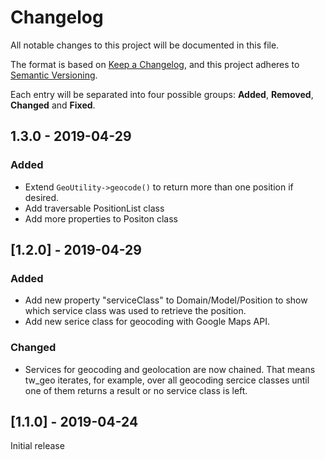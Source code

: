 # Changelog
All notable changes to this project will be documented in this file.

The format is based on [Keep a Changelog](https://keepachangelog.com/en/1.0.0/),
and this project adheres to [Semantic Versioning](https://semver.org/spec/v2.0.0.html).

Each entry will be separated into four possible groups: **Added**, **Removed**, **Changed** and **Fixed**.

## 1.3.0 - 2019-04-29
### Added
- Extend `GeoUtility->geocode()` to return more than one position if desired.
- Add traversable PositionList class
- Add more properties to Positon class


## [1.2.0] - 2019-04-29
### Added
- Add new property "serviceClass" to Domain/Model/Position to show which service class was used to retrieve the position.
- Add new serice class for geocoding with Google Maps API.

### Changed
- Services for geocoding and geolocation are now chained. That means tw_geo iterates, for example, over all geocoding sercice classes until one of them returns a result or no service class is left.  

## [1.1.0] - 2019-04-24
Initial release 
